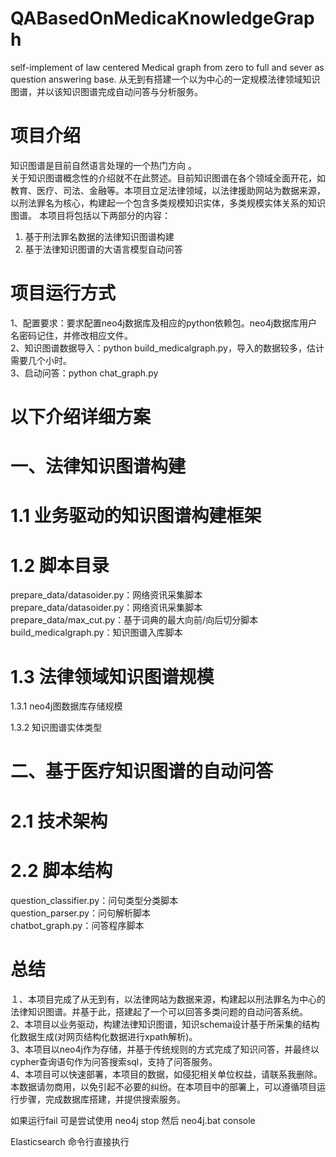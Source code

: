 # QABasedOnMedicaKnowledgeGraph
self-implement of law centered Medical graph from zero to full and sever as question answering base. 从无到有搭建一个以为中心的一定规模法律领域知识图谱，并以该知识图谱完成自动问答与分析服务。

# 项目介绍

知识图谱是目前自然语言处理的一个热门方向 。  
关于知识图谱概念性的介绍就不在此赘述。目前知识图谱在各个领域全面开花，如教育、医疗、司法、金融等。本项目立足法律领域，以法律援助网站为数据来源，以刑法罪名为核心，构建起一个包含多类规模知识实体，多类规模实体关系的知识图谱。
本项目将包括以下两部分的内容：
1) 基于刑法罪名数据的法律知识图谱构建
2) 基于法律知识图谱的大语言模型自动问答


# 项目运行方式
1、配置要求：要求配置neo4j数据库及相应的python依赖包。neo4j数据库用户名密码记住，并修改相应文件。  
2、知识图谱数据导入：python build_medicalgraph.py，导入的数据较多，估计需要几个小时。  
3、启动问答：python chat_graph.py

# 以下介绍详细方案
# 一、法律知识图谱构建
# 1.1 业务驱动的知识图谱构建框架


# 1.2 脚本目录
prepare_data/datasoider.py：网络资讯采集脚本  
prepare_data/datasoider.py：网络资讯采集脚本  
prepare_data/max_cut.py：基于词典的最大向前/向后切分脚本  
build_medicalgraph.py：知识图谱入库脚本    　　

# 1.3 法律领域知识图谱规模
1.3.1 neo4j图数据库存储规模


1.3.2 知识图谱实体类型


# 二、基于医疗知识图谱的自动问答
# 2.1 技术架构


# 2.2 脚本结构
question_classifier.py：问句类型分类脚本  
question_parser.py：问句解析脚本  
chatbot_graph.py：问答程序脚本  


# 总结
１、本项目完成了从无到有，以法律网站为数据来源，构建起以刑法罪名为中心的法律知识图谱。并基于此，搭建起了一个可以回答多类问题的自动问答系统。     
2、本项目以业务驱动，构建法律知识图谱，知识schema设计基于所采集的结构化数据生成(对网页结构化数据进行xpath解析)。    
3、本项目以neo4j作为存储，并基于传统规则的方式完成了知识问答，并最终以cypher查询语句作为问答搜索sql，支持了问答服务。  
4、本项目可以快速部署，本项目的数据，如侵犯相关单位权益，请联系我删除。本数据请勿商用，以免引起不必要的纠纷。在本项目中的部署上，可以遵循项目运行步骤，完成数据库搭建，并提供搜索服务。    


如果运行fail
可是尝试使用 neo4j stop 然后 neo4j.bat console

Elasticsearch 命令行直接执行
